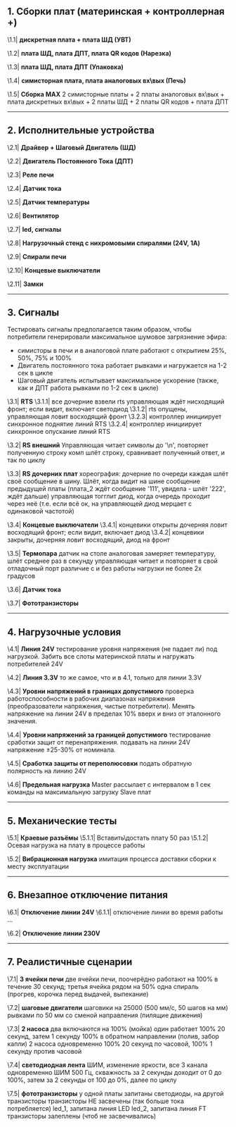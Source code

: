 ## 1. Сборки плат (материнская + контроллерная +)

\\1.1|
**дискретная плата + плата ШД (УВТ)**

\\1.2|
**плата ШД, плата ДПТ, плата QR кодов (Нарезка)**

\\1.3|
**плата ШД, плата ДПТ (Упаковка)**

\\1.4|
**симисторная плата, плата аналоговых вх\вых (Печь)**

\\1.5|
**Сборка MAX**
2 симисторные платы + 2 платы аналоговых вх\вых + плата дискретных вх\вых + 2 платы ШД + 2 платы QR кодов + плата ДПТ

----------------------------------------------

## 2. Исполнительные устройства

\\2.1|
**Драйвер + Шаговый Двигатель (ШД)**

\\2.2|
**Двигатель Постоянного Тока (ДПТ)**

\\2.3|
**Реле печи**

\\2.4|
**Датчик тока**

\\2.5|
**Датчик температуры**

\\2.6|
**Вентилятор**

\\2.7|
**led, сигналы**

\\2.8|
**Нагрузочный стенд с нихромовыми спиралями (24V, 1A)**

\\2.9|
**Спирали печи**

\\2.10|
**Концевые выключатели**

\\2.11|
**Замки**

----------------------------------------------

## 3. Сигналы
Тестировать сигналы предполагается таким образом, чтобы потребители генерировали максимальное шумовое загрязнение эфира: 
- симисторы в печи и в аналоговой плате работают с открытием 25%, 50%, 75% и 100%
- Двигатель постоянного тока работает рывками и нагружается на 1-2 сек в цикле
- Шаговый двигатель испытывает максимальное ускорение (также, как и ДПТ работа рывками по 1-2 сек в цикле)


\\3.1|
**RTS**
    \\3.1.1|
    все дочерние взвели rts
    управляющая ждёт нисходящий фронт; если видит, включает светодиод
    \\3.1.2|
    rts опущены, управляющая ловит восходящий фронт
    \\3.2.3|
    контроллер инициирует синхронное поднятие линий RTS
    \\3.2.4|
    контроллер инициирует синхронное опускание линий RTS

\\3.2|
**RS внешний**
Управляющая читает символы до '\n', повторяет полученную строку комп шлёт строку, сравнивает полученный ответ, и так по циклу

\\3.3|
**RS дочерних плат**
хореография: дочерние по очереди каждая шлёт своё сообщение в шину. Шлёт, когда видит на шине сообщение предыдущей платы
(плата\_2 ждёт сообщение '111', увидела - шлёт '222', ждёт дальше)
управляющая тогглит диод, когда очередь проходит через неё
(т.е. если всё ок, на управляющей диод мерцает с одинаковой частотой)

\\3.4|
**Концевые выключатели**
    \\3.4.1|
    концевики открыты
    дочерняя ловит восходящий фронт; если видит, включает диод
    \\3.4.2|
    концевики закрыты, дочерняя ловит восходящий, диод на фронт

\\3.5|
**Термопара**
датчик на столе
аналоговая замеряет температуру, шлёт среднее раз в секунду
управляющая читает и повторяет в свой отладочный порт
различие с и без работы нагрузки не более 2х градусов

\\3.6|
**Датчик тока**

\\3.7|
**Фототранзисторы**

----------------------------------------------

## 4. Нагрузочные условия

\\4.1|
**Линия 24V**
тестирование уровня напряжения (не падает ли) под нагрузкой. Забить все слоты материнской платы и нагружать потребителей 24V

\\4.2|
**Линия 3.3V**
то же самое, что и в 4.1, только для линии 3.3V

\\4.3|
**Уровни напряжений в границах допустимого**
проверка работоспособности в рабочих диапазонах напряжения (преобразователи напряжения, чистые потребители). Менять напряжение на линии 24V в пределах 10% вверх и вниз от эталонного значения.

\\4.4|
**Уровни напряжений за границей допустимого**
тестирование сработки защит от перенапряжения. подавать на линии 24V напряжение ±25-30% от номинала.

\\4.5|
**Сработка защиты от переполюсовки** 
подать обратную полярность на линию 24V

\\4.6|
**Предельная нагрузка**
Master рассылает с интервалом в 1 сек команды на максимальную загрузку Slave плат

----------------------------------------------

## 5. Механические тесты

\\5.1|
**Краевые разъёмы**
    \\5.1.1|
    Вставить\достать плату 50 раз
    \\5.1.2|
    Осевая нагрузка на плату в процессе работы

\\5.2|
**Вибрационная нагрузка**
имитация процесса доставки сборки к месту эксплуатации

----------------------------------------------

## 6. Внезапное отключение питания

\\6.1|
**Отключение линии 24V**
    \\6.1.1|
    отключение линии во время работы ...

\\6.2|
**Отключение линии 230V**

----------------------------------------------

## 7. Реалистичные сценарии

\\7.1|
**3 ячейки печи**
две ячейки печи, поочерёдно работают на 100% в течение 30 секунд; третья ячейка рядом на 50% одна спираль
    (прогрев, корочка перед выдачей, выпекание)

\\7.2|
**шаговые двигатели**
шаговики на 25000 (500 мм/с, 50 шагов на мм) рывками по 50 мм со сменой направления
    (пилящие движения)

\\7.3|
**2 насоса**
    два включаются на 100%
        (мойка)
    один работает 100% 20 секунд, затем 1 секунду 100% в обратном направлении
        (полив, забор капли) 
    2 насоса одновременно 100% 20 секунд по часовой, 100% 1 секунду против часовой

\\7.4|
**светодиодная лента**
    ШИМ, изменение яркости, все 3 канала одновременно
    ШИМ 500 Гц, скважность за 2 секунды доходит от 0 до 100%, затем за 2 секунды от 100 до 0%, далее по циклу

\\7.5|
**фототранзисторы**
    у одной платы запитаны светодиоды, на другой транзисторы
    транзисторы НЕ засвечены (так больше тока потребляется)
    led\_1, запитана линия LED
    led\_2, запитана линия FT
    транзисторы залеплены (чтоб не засвечивались)